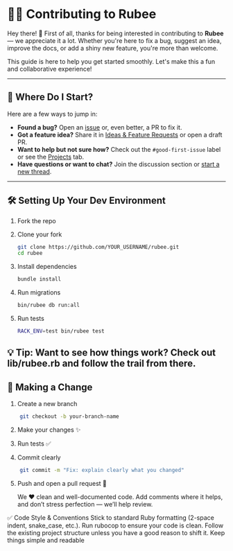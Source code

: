 # 🧑‍💻 Contributing to Rubee

Hey there! 👋 First of all, thanks for being interested in contributing to **Rubee** — we appreciate it a lot. Whether you're here to fix a bug, suggest an idea, improve the docs, or add a shiny new feature, you're more than welcome.

This guide is here to help you get started smoothly. Let's make this a fun and collaborative experience!

---

## 🤔 Where Do I Start?

Here are a few ways to jump in:

- **Found a bug?** Open an [issue](https://github.com/nucleom42/rubee/issues) or, even better, a PR to fix it.
- **Got a feature idea?** Share it in [Ideas & Feature Requests](https://github.com/nucleom42/rubee/discussions/categories/ideas-feature-requests) or open a draft PR.
- **Want to help but not sure how?** Check out the `#good-first-issue` label or see the [Projects](https://github.com/nucleom42/rubee/projects) tab.
- **Have questions or want to chat?** Join the discussion section or [start a new thread](https://github.com/nucleom42/rubee/discussions).

---

## 🛠 Setting Up Your Dev Environment

1. Fork the repo
2. Clone your fork
   ```bash
   git clone https://github.com/YOUR_USERNAME/rubee.git
   cd rubee
   ```

3. Install dependencies
   ```bash
   bundle install
   ```

4. Run migrations
   ```bash
   bin/rubee db run:all
   ```

5. Run tests
   ```bash
   RACK_ENV=test bin/rubee test
   ```

## 💡 Tip: Want to see how things work? Check out lib/rubee.rb and follow the trail from there.

## 🚀 Making a Change

1. Create a new branch
```bash
    git checkout -b your-branch-name
```
2. Make your changes ✨

3. Run tests ✅

4. Commit clearly
```bash
    git commit -m "Fix: explain clearly what you changed"
```
5. Push and open a pull request 🙌

    We ❤️ clean and well-documented code. Add comments where it helps, and don’t stress perfection — we’ll help review.

✅ Code Style & Conventions
    Stick to standard Ruby formatting (2-space indent, snake_case, etc.). Run rubocop to ensure your code is clean.
    Follow the existing project structure unless you have a good reason to shift it.
    Keep things simple and readable
